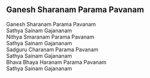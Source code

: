 ## Ganesh Sharanam Parama Pavanam


Ganesh Sharanam Parama Pavanam  
Sathya Sainam Gajananam  
Nithya Smaranam Parama Pavanam  
Sathya Sainam Gajananam  
Sadguru Charanam Parama Pavanam  
Sathya Sainam Gajananam  
Bhava Bhaya Haranam Parama Pavanam  
Sathya Sainam Gajananam


